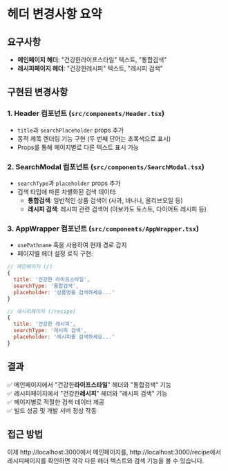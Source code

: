 # 헤더 변경사항 요약

## 요구사항
- **메인페이지 헤더**: "건강한라이프스타일" 텍스트, "통합검색"
- **레시피페이지 헤더**: "건강한레시피" 텍스트, "레시피 검색"

## 구현된 변경사항

### 1. Header 컴포넌트 (`src/components/Header.tsx`)
- `title`과 `searchPlaceholder` props 추가
- 동적 제목 렌더링 기능 구현 (두 번째 단어는 초록색으로 표시)
- Props를 통해 페이지별로 다른 텍스트 표시 가능

### 2. SearchModal 컴포넌트 (`src/components/SearchModal.tsx`)
- `searchType`과 `placeholder` props 추가
- 검색 타입에 따른 차별화된 검색 데이터:
  - **통합검색**: 일반적인 상품 검색어 (사과, 바나나, 올리브오일 등)
  - **레시피 검색**: 레시피 관련 검색어 (아보카도 토스트, 다이어트 레시피 등)

### 3. AppWrapper 컴포넌트 (`src/components/AppWrapper.tsx`)
- `usePathname` 훅을 사용하여 현재 경로 감지
- 페이지별 헤더 설정 로직 구현:

```javascript
// 메인페이지 (/)
{
  title: '건강한 라이프스타일',
  searchType: '통합검색',
  placeholder: '상품명을 검색하세요...'
}

// 레시피페이지 (/recipe)
{
  title: '건강한 레시피',
  searchType: '레시피 검색',
  placeholder: '레시피를 검색하세요...'
}
```

## 결과
✅ 메인페이지에서 "건강한**라이프스타일**" 헤더와 "통합검색" 기능  
✅ 레시피페이지에서 "건강한**레시피**" 헤더와 "레시피 검색" 기능  
✅ 페이지별로 적절한 검색 데이터 제공  
✅ 빌드 성공 및 개발 서버 정상 작동

## 접근 방법
이제 http://localhost:3000에서 메인페이지를, http://localhost:3000/recipe에서 레시피페이지를 확인하면 각각 다른 헤더 텍스트와 검색 기능을 볼 수 있습니다.